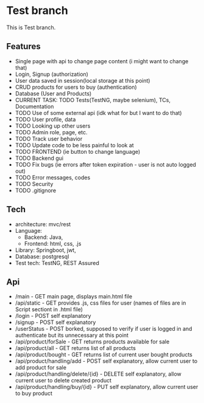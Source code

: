 # Test branch
This is Test branch.

## Features
+ Single page with api to change page content (i might want to change that)
+ Login, Signup (authorization)
+ User data saved in session(local storage at this point)
+ CRUD products for users to buy (authentication)
+ Database (User and Products)
+ CURRENT TASK: TODO Tests(TestNG, maybe selenium), TCs, Documentation
+ TODO Use of some external api (idk what for but I want to do that)
+ TODO User profile, data
+ TODO Looking up other users
+ TODO Admin role, page, etc.
+ TODO Track user behavior
+ TODO Update code to be less painful to look at
+ TODO FRONTEND (ie button to change language)
+ TODO Backend gui
+ TODO Fix bugs (ie errors after token expiration - user is not auto logged out)
+ TODO Error messages, codes
+ TODO Security
+ TODO .gitignore

## Tech
+ architecture: mvc/rest
+ Language: 
  + Backend: Java,
  + Frontend: html, css, .js
+ Library: Springboot, jwt,
+ Database: postgresql
+ Test tech: TestNG, REST Assured

## Api
+ /main - GET main page, displays main.html file
+ /api/static - GET provides .js, css files for user (names of files are in Script sectiont in .html file)
+ /login - POST self explanatory
+ /signup - POST self explanatory
+ /userStatus - POST borked, supposed to verify if user is logged in and authenticate but its unnecessary at this point
+ /api/product/forSale - GET returns products available for sale
+ /api/product/all - GET returns list of all products
+ /api/product/bought - GET returns list of current user bought products
+ /api/product/handling/add - POST self explanatory, allow current user to add product for sale
+ /api/product/handling/delete/{id} - DELETE self explanatory, allow current user to delete created product
+ /api/product/handling/buy/{id} - PUT self explanatory, allow current user to buy product



